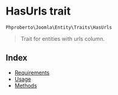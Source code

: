 # HasUrls trait

`Phproberto\Joomla\Entity\Traits\HasUrls`

> Trait for entities with urls column.

## Index  

* [Requirements](#requirements)
* [Usage](#usage)
* [Methods](#methods)
